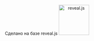 <p align="center">
  Сделано на базе reveal.js
  <a href="https://revealjs.com">
  <img src="https://hakim-static.s3.amazonaws.com/reveal-js/logo/v1/reveal-black-text-sticker.png" alt="reveal.js" width="100">
  </a>
</p>